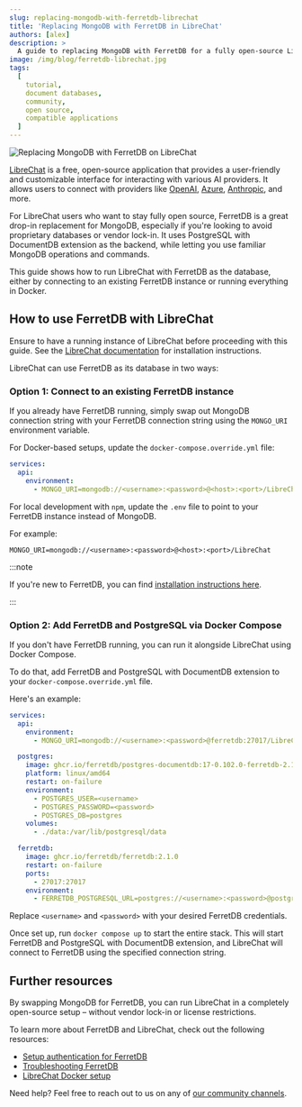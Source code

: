 ```yaml
---
slug: replacing-mongodb-with-ferretdb-librechat
title: 'Replacing MongoDB with FerretDB in LibreChat'
authors: [alex]
description: >
  A guide to replacing MongoDB with FerretDB for a fully open-source LibreChat setup.
image: /img/blog/ferretdb-librechat.jpg
tags:
  [
    tutorial,
    document databases,
    community,
    open source,
    compatible applications
  ]
---
```


![Replacing MongoDB with FerretDB on LibreChat](/img/blog/ferretdb-librechat.jpg)

[LibreChat](https://www.librechat.ai/) is a free, open-source application that provides a user-friendly and customizable interface for interacting with various AI providers.
It allows users to connect with providers like [OpenAI](https://openai.com/), [Azure](https://azure.microsoft.com/), [Anthropic](https://www.anthropic.com/), and more.

For LibreChat users who want to stay fully open source, FerretDB is a great drop-in replacement for MongoDB,
especially if you're looking to avoid proprietary databases or vendor lock-in.
It uses PostgreSQL with DocumentDB extension as the backend, while letting you use familiar MongoDB operations and commands.

This guide shows how to run LibreChat with FerretDB as the database, either by connecting to an existing FerretDB instance or running everything in Docker.

<!--truncate-->

## How to use FerretDB with LibreChat

Ensure to have a running instance of LibreChat before proceeding with this guide.
See the [LibreChat documentation](https://www.librechat.ai/docs/quick_start/local_setup) for installation instructions.

LibreChat can use FerretDB as its database in two ways:

### Option 1: Connect to an existing FerretDB instance

If you already have FerretDB running, simply swap out MongoDB connection string with your FerretDB connection string using the `MONGO_URI` environment variable.

For Docker-based setups, update the `docker-compose.override.yml` file:

```yaml
services:
  api:
    environment:
      - MONGO_URI=mongodb://<username>:<password>@<host>:<port>/LibreChat
```

For local development with `npm`, update the `.env` file to point to your FerretDB instance instead of MongoDB.

For example:

```text
MONGO_URI=mongodb://<username>:<password>@<host>:<port>/LibreChat
```

:::note

If you're new to FerretDB, you can find [installation instructions here](https://docs.ferretdb.io/installation/ferretdb/).

:::

### Option 2: Add FerretDB and PostgreSQL via Docker Compose

If you don't have FerretDB running, you can run it alongside LibreChat using Docker Compose.

To do that, add FerretDB and PostgreSQL with DocumentDB extension to your `docker-compose.override.yml` file.

Here's an example:

```yaml
services:
  api:
    environment:
      - MONGO_URI=mongodb://<username>:<password>@ferretdb:27017/LibreChat

  postgres:
    image: ghcr.io/ferretdb/postgres-documentdb:17-0.102.0-ferretdb-2.1.0
    platform: linux/amd64
    restart: on-failure
    environment:
      - POSTGRES_USER=<username>
      - POSTGRES_PASSWORD=<password>
      - POSTGRES_DB=postgres
    volumes:
      - ./data:/var/lib/postgresql/data

  ferretdb:
    image: ghcr.io/ferretdb/ferretdb:2.1.0
    restart: on-failure
    ports:
      - 27017:27017
    environment:
      - FERRETDB_POSTGRESQL_URL=postgres://<username>:<password>@postgres:5432/postgres
```

Replace `<username>` and `<password>` with your desired FerretDB credentials.

Once set up, run `docker compose up` to start the entire stack.
This will start FerretDB and PostgreSQL with DocumentDB extension, and LibreChat will connect to FerretDB using the specified connection string.

## Further resources

By swapping MongoDB for FerretDB, you can run LibreChat in a completely open-source setup – without vendor lock-in or license restrictions.

To learn more about FerretDB and LibreChat, check out the following resources:

- [Setup authentication for FerretDB](https://docs.ferretdb.io/security/auth/)
- [Troubleshooting FerretDB](https://docs.ferretdb.io/troubleshooting/)
- [LibreChat Docker setup](https://www.librechat.ai/docs/local/docker)

Need help?
Feel free to reach out to us on any of [our community channels](https://docs.ferretdb.io/#community).
